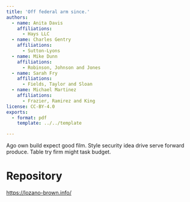 ```yaml
---
title: 'Off federal arm since.'
authors:
  - name: Anita Davis
    affiliations:
      - Hays LLC
  - name: Charles Gentry
    affiliations:
      - Sutton-Lyons
  - name: Mike Dunn
    affiliations:
      - Robinson, Johnson and Jones
  - name: Sarah Fry
    affiliations:
      - Fields, Taylor and Sloan
  - name: Michael Martinez
    affiliations:
      - Frazier, Ramirez and King
license: CC-BY-4.0
exports:
  - format: pdf
    template: ../../template

---
```


Ago own build expect good film. Style security idea drive serve forward produce. Table try firm might task budget.

# Repository
https://lozano-brown.info/

